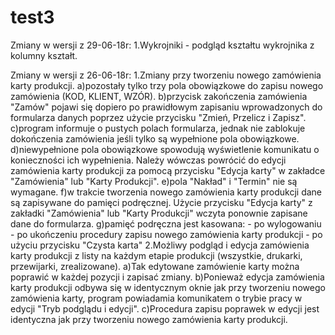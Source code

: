 # test3
Zmiany w wersji z 29-06-18r:
1.Wykrojniki - podgląd kształtu wykrojnika z kolumny kształt.

Zmiany w wersji z 26-06-18r:
1.Zmiany przy tworzeniu nowego zamówienia karty produkcji.
  a)pozostały tylko trzy pola obowiązkowe do zapisu nowego zamówienia (KOD, KLIENT, WZÓR).
  b)przycisk zakończenia zamówienia "Zamów" pojawi się dopiero po prawidłowym zapisaniu wprowadzonych do formularza danych poprzez użycie przycisku "Zmień, Przelicz i Zapisz".
  c)program informuje o pustych polach formularza, jednak nie zablokuje dokończenia zamówienia jeśli tylko są wypełnione pola obowiązkowe.
  d)niewypełnione pola obowiązkowe spowodują wyświetlenie komunikatu o konieczności ich wypełnienia. Należy wówczas powrócić do edycji zamówienia karty produkcji za pomocą przycisku "Edycja karty" w zakładce "Zamówienia" lub "Karty Produkcji".
  e)pola "Nakład" i "Termin" nie są wymagane.
  f)w trakcie tworzenia nowego zamówienia karty produkcji dane są zapisywane do pamięci podręcznej. Użycie przycisku "Edycja karty" z zakładki "Zamówienia" lub "Karty Produkcji" wczyta ponownie zapisane dane do formularza.
  g)pamięć podręczna jest kasowana:
    - po wylogowaniu
    - po ukończeniu procedury zapisu nowego zamówienia karty produkcji
    - po użyciu przycisku "Czysta karta"
2.Możliwy podgląd i edycja zamówienia karty produkcji z listy na każdym etapie produkcji (wszystkie, drukarki, przewijarki, zrealizowane).
  a)Tak edytowane zamówienie karty można poprawić w każdej pozycji i zapisać zmiany.
  b)Ponieważ edycja zamówienia karty produkcji odbywa się w identycznym oknie jak przy tworzeniu nowego zamówienia karty, program powiadamia komunikatem o trybie pracy w edycji "Tryb podglądu i edycji".
  c)Procedura zapisu poprawek w edycji jest identyczna jak przy tworzeniu nowego zamówienia karty produkcji.
